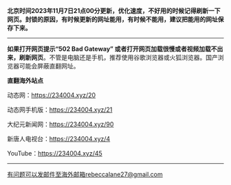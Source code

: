 **北京时间2023年11月7日21点00分更新，优化速度，不好用的时候记得刷新一下网页。封锁的原因，有时候更新的网址能用，有时候不能用，建议把能用的网址保存下来。**

***

**如果打开网页提示“502 Bad Gateway” 或者打开网页加载很慢或者视频加载不出来，刷新网页**。不管是电脑还是手机，推荐使用谷歌浏览器或火狐浏览器。国产浏览器可能会屏蔽直翻网址。

**直翻海外站点**

动态网：https://234004.xyz/20

动态网手机版：https://234004.xyz/21

大纪元新闻网：https://234004.xyz/90

新唐人电视台：https://234004.xyz/4

YouTube：https://234004.xyz/45

***


有问题可以发邮件至海外邮箱rebeccalane27@gmail.com